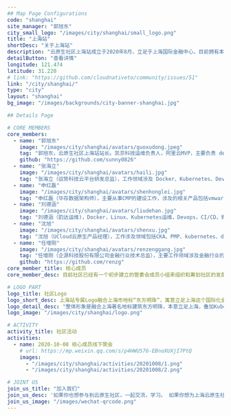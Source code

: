 ```yaml
---
## Map Page Configurations
code: "shanghai"
site_manager: "郭旭东"
city_small_logo: "/images/city/shanghai/small_logo.png"
title: "上海站"
shortDesc: "关于上海站"
description: "云原生社区上海站成立于2020年8月，立足于上海国际金融中心，目前拥有本地成员200多人。我们致力于汇聚上海优秀云原生人才，连接云原生开源社区与开发者，通过丰富多样化的社区交流与线下互动活动，促进云原生技术知识的分享、推广和实践！同时我们热烈欢迎上海云原生技术企业的加入，积极参与云原生社区的建设、知识分享等。"
detailButton: "查看详情"
longitude: 121.474
latitude: 31.220
# link: "https://github.com/cloudnativeto/community/issues/51"
link: "/city/shanghai/"
type: "city"
layout: "shanghai"
bg_image: "/images/backgrounds/city-banner-shanghai.jpg"

## Details Page

# CORE MEMBERS
core_members:
  - name: "郭旭东"
    image: "/images/city/shanghai/avatars/guoxudong.jpeg"
    tag: "郭旭东，云原生社区上海站站长。凯京科技运维负责人，阿里云MVP，主要负责 devops 及云原生领域建设，涉及各种云原生工具、Kubernetes、Istio、OAM 等，致力于提升研发及运维效率，优化交付的质量及体验。"
    github: "https://github.com/sunny0826"
  - name: "张海立"
    image: "/images/city/shanghai/avatars/haili.jpg"
    tag: "张海立（驭势科技云平台研发总监），工作领域涉及 Docker、Kubernetes、DevOps、Helm、kind、Ngnix 等，可以协助社区成员解决此领域涉及到的相关问题。"
  - name: "申红磊"
    image: "/images/city/shanghai/avatars/shenhonglei.jpg"
    tag: "申红磊（华存数据架构师），主要从事CMP的建设工作，涉及的相关产品包括vmware、openshift、k8s | prometheus、jmx、grafana | harbor、docker等。"
  - name: "刘德涵"
    image: "/images/city/shanghai/avatars/liudehan.jpg"
    tag: "刘德涵（韵达运维)，Docker，Linux、Kubernetes运维，Devops，CI/CD，微服务应用部署，链路监控、helm，基础架构设计，快速定位运维相关问题，多年的运维操作经验，协助社区成员解决相关问题。"
  - name: "沈旭"
    image: "/images/city/shanghai/avatars/shenxu.jpg"
    tag: "沈旭（UCloud云原生产品经理），工作涉及领域包括CKA、PMP、kubernetes、docker、云原生、serverless等；可以协助社区成员解决操作、原理、知识及布道相关问题。"
  - name: "任增刚"
    image: "/images/city/shanghai/avatars/renzenggang.jpg"
    tag: "任增刚（企源科技股份有限公司金融行业技术总监），主要工作领域涉及金融行业的云原生架构（Docker、Kubernets、PCF、OpenShift）、DevOPS、Jenkins（Pipeline）、微服务应用架构及部署实践、NPM等等。"
    github: "https://github.com/renzg"
core_member_title: 核心成员
core_member_desc: 目前社区已经有一个初步建立的管委会成员小组来组织和筹划社区的发展及相关社区活动。我们渴望有更多的核心成员加入，一起来努力把上海云原生社区发展壮大，为云原生的普及撒播知识的种子，促进云原生落地，开花，结果。

# LOGO PART
logo_title: 社区Logo
logo_short_desc: 上海站专属Logo融合上海市地标“东方明珠“，寓意立足上海这个国际化金融中心，以社区化的方式布道云原生。
logo_detail_desc: "整体形象是融合上海著名地标建筑东方明珠，本意立足上海，叠加Kubernets、云等元素，寓意发挥上海云原生社区优势普及云原生技术并形成云原生技术的知识“辐射” 。<br/> "
logo_image: "/images/city/shanghai/logo.png"

# ACTIVITY
activity_title: 社区活动
activities:
  - name: 2020-10-08 核心成员线下聚会
    # url: https://mp.weixin.qq.com/s/p4HWU576-EBnoXUXjI7PtQ
    images:
      - "/images/city/shanghai/activities/20201008/1.png"
      - "/images/city/shanghai/activities/20201008/2.png"

# JOINT US
join_us_title: "加入我们"
join_us_desc: '如果你也想参与到云原生社区，一起交流，学习。 如果你想为上海云原生社区的强大贡献一份自己的力量，`请扫码关注左侧微信公众号`。 如需加入微信群，请搜索微信号: `gxd_weixin`, 并备注"云原生", 社区核心成员会将您加入群内。'
join_us_image: "/images/wechat-qrcode.png"
---
```

